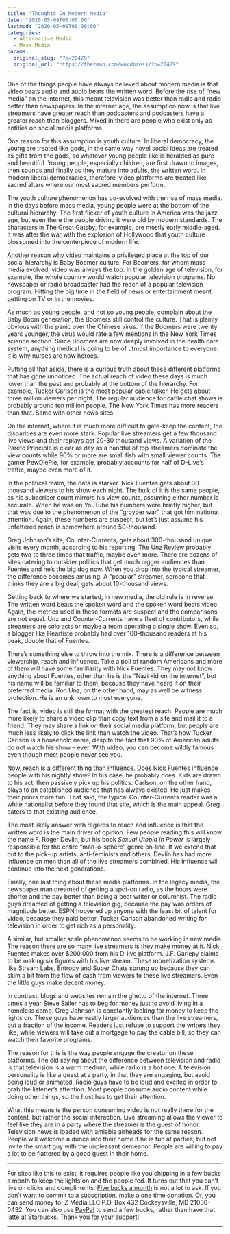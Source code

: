 ```yaml
---
title: "Thoughts On Modern Media"
date: "2020-05-09T00:00:00"
lastmod: "2020-05-09T00:00:00"
categories:
  - Alternative Media
  - Mass Media
params:
  original_slug: "?p=20429"
  original_url: "https://thezman.com/wordpress/?p=20429"
---
```


One of the things people have always believed about modern media is that
video beats audio and audio beats the written word. Before the rise of
“new media” on the internet, this meant television was better than radio
and radio better than newspapers. In the internet age, the assumption
now is that live streamers have greater reach than podcasters and
podcasters have a greater reach than bloggers. Mixed in there are people
who exist only as entities on social media platforms.

One reason for this assumption is youth culture. In liberal democracy,
the young are treated like gods, in the same way novel social ideas are
treated as gifts from the gods, so whatever young people like is
heralded as pure and beautiful. Young people, especially children, are
first drawn to images, then sounds and finally as they mature into
adults, the written word. In modern liberal democracies, therefore,
video platforms are treated like sacred altars where our most sacred
members perform.

The youth culture phenomenon has co-evolved with the rise of mass media.
In the days before mass media, young people were at the bottom of the
cultural hierarchy. The first flicker of youth culture in America was
the jazz age, but even there the people driving it were old by modern
standards. The characters in The Great Gatsby, for example, are mostly
early middle-aged. It was after the war with the explosion of Hollywood
that youth culture blossomed into the centerpiece of modern life.

Another reason why video maintains a privileged place at the top of our
social hierarchy is Baby Boomer culture. For Boomers, for whom mass
media evolved, video was always the top. In the golden age of
television, for example, the whole country would watch popular
television programs. No newspaper or radio broadcaster had the reach of
a popular television program. Hitting the big time in the field of news
or entertainment meant getting on TV or in the movies.

As much as young people, and not so young people, complain about the
Baby Boom generation, the Boomers still control the culture. That is
plainly obvious with the panic over the Chinese virus. If the Boomers
were twenty years younger, the virus would rate a few mentions in the
New York Times science section. Since Boomers are now deeply involved in
the health care system, anything medical is going to be of utmost
importance to everyone. It is why nurses are now heroes.

Putting all that aside, there is a curious truth about these different
platforms that has gone unnoticed. The actual reach of video these days
is much lower than the past and probably at the bottom of the hierarchy.
For example, Tucker Carlson is the most popular cable talker. He gets
about three million viewers per night. The regular audience for cable
chat shows is probably around ten million people. The New York Times has
more readers than that. Same with other news sites.

On the internet, where it is much more difficult to gate-keep the
content, the disparities are even more stark. Popular live streamers get
a few thousand live views and their replays get 20-30 thousand views. A
variation of the Pareto Principle is clear as day as a handful of top
streamers dominate the view counts while 90% or more are small fish with
small viewer counts. The gamer PewDiePie, for example, probably accounts
for half of D-Live’s traffic, maybe even more of it.

In the political realm, the data is starker. Nick Fuentes gets about
30-thousand viewers to his show each night. The bulk of it is the same
people, as his subscriber count mirrors his view counts, assuming either
number is accurate. When he was on YouTube his numbers were briefly
higher, but that was due to the phenomenon of the “groyper war” that got
him national attention. Again, these numbers are suspect, but let’s just
assume his unfettered reach is somewhere around 50-thousand.

Greg Johnson’s site, Counter-Currents, gets about 300-thousand unique
visits every month, according to his reporting. The Unz Review probably
gets two to three times that traffic, maybe even more. There are dozens
of sites catering to outsider politics that get much bigger audiences
than Fuentes and he’s the big dog now. When you drop into the typical
streamer, the difference becomes amusing. A “popular” streamer, someone
that thinks they are a big deal, gets about 10-thousand views.

Getting back to where we started, in new media, the old rule is in
reverse. The written word beats the spoken word and the spoken word
beats video. Again, the metrics used in these formats are suspect and
the comparisons are not equal. Unz and Counter-Currents have a fleet of
contributors, while streamers are solo acts or maybe a team operating a
single show. Even so, a blogger like Heartiste probably had over
100-thousand readers at his peak, double that of Fuentes.

There’s something else to throw into the mix. There is a difference
between viewership, reach and influence. Take a poll of random Americans
and more of them will have some familiarity with Nick Fuentes. They may
not know anything about Fuentes, other than he is the “Nazi kid on the
internet”, but his name will be familiar to them, because they have
heard it on their preferred media. Ron Unz, on the other hand, may as
well be witness protection. He is an unknown to most everyone.

The fact is, video is still the format with the greatest reach. People
are much more likely to share a video clip than copy text from a site
and mail it to a friend. They may share a link on their social media
platform, but people are much less likely to click the link than watch
the video. That’s how Tucker Carlson is a household name, despite the
fact that 90% of American adults do not watch his show – ever. With
video, you can become wildly famous even though most people never see
you.

Now, reach is a different thing than influence. Does Nick Fuentes
influence people with his nightly show? In his case, he probably does.
Kids are drawn to his act, then passively pick up his politics. Carlson,
on the other hand, plays to an established audience that has always
existed. He just makes their priors more fun. That said, the typical
Counter-Currents reader was a white nationalist before they found that
site, which is the main appeal. Greg caters to that existing audience.

The most likely answer with regards to reach and influence is that the
written word is the main driver of opinion. Few people reading this will
know the name F. Roger Devlin, but his book *Sexual Utopia in Power* is
largely responsible for the entire “man-o-sphere” genre on-line. If we
extend that out to the pick-up artists, anti-feminists and others,
Devlin has had more influence on men than all of the live streamers
combined. His influence will continue into the next generations.

Finally, one last thing about these media platforms. In the legacy
media, the newspaper man dreamed of getting a spot-on radio, as the
hours were shorter and the pay better than being a beat writer or
columnist. The radio guys dreamed of getting a television gig, because
the pay was orders of magnitude better. ESPN hoovered up anyone with the
least bit of talent for video, because they paid better. Tucker Carlson
abandoned writing for television in order to get rich as a personality.

A similar, but smaller scale phenomenon seems to be working in new
media. The reason there are so many live streamers is they make money at
it. Nick Fuentes makes over $200,000 from his D-live platform. J.F.
Gariepy claims to be making six figures with his live stream. These
monetization systems like Stream Labs, Entropy and Super Chats sprung up
because they can skim a bit from the flow of cash from viewers to these
live streamers. Even the little guys make decent money.

In contrast, blogs and websites remain the ghetto of the internet. Three
times a year Steve Sailer has to beg for money just to avoid living in a
homeless camp. Greg Johnson is constantly looking for money to keep the
lights on. These guys have vastly larger audiences than the live
streamers, but a fraction of the income. Readers just refuse to support
the writers they like, while viewers will take out a mortgage to pay the
cable bill, so they can watch their favorite programs.

The reason for this is the way people engage the creator on these
platforms. The old saying about the difference between television and
radio is that television is a warm medium, while radio is a hot one. A
television personality is like a guest at a party, in that they are
engaging, but avoid being loud or animated. Radio guys have to be loud
and excited in order to grab the listener’s attention. Most people
consume audio content while doing other things, so the host has to get
their attention.

What this means is the person consuming video is not really there for
the content, but rather the social interaction. Live streaming allows
the viewer to feel like they are in a party where the streamer is the
guest of honor. Television news is loaded with amiable airheads for the
same reason. People will welcome a dunce into their home if he is fun at
parties, but not invite the smart guy with the unpleasant demeanor.
People are willing to pay a lot to be flattered by a good guest in their
home.

------------------------------------------------------------------------

For sites like this to exist, it requires people like you chipping in a
few bucks a month to keep the lights on and the people fed. It turns out
that you can’t live on clicks and compliments.
<a href="https://www.subscribestar.com/the-z-blog"
rel="noopener noreferrer" target="_blank">Five bucks a month</a> is not
a lot to ask. If you don’t want to commit to a subscription, make a one
time donation. Or, you can send money to: Z Media LLC P.O. Box 432
Cockeysville, MD 21030-0432. You can also use <a
href="https://www.paypal.com/cgi-bin/webscr?cmd=_s-xclick&amp;hosted_button_id=UDAS2Q8JYA6CN&amp;source=url"
rel="noopener noreferrer" target="_blank">PayPal</a> to send a few
bucks, rather than have that latte at Starbucks. Thank you for your
support!

------------------------------------------------------------------------
